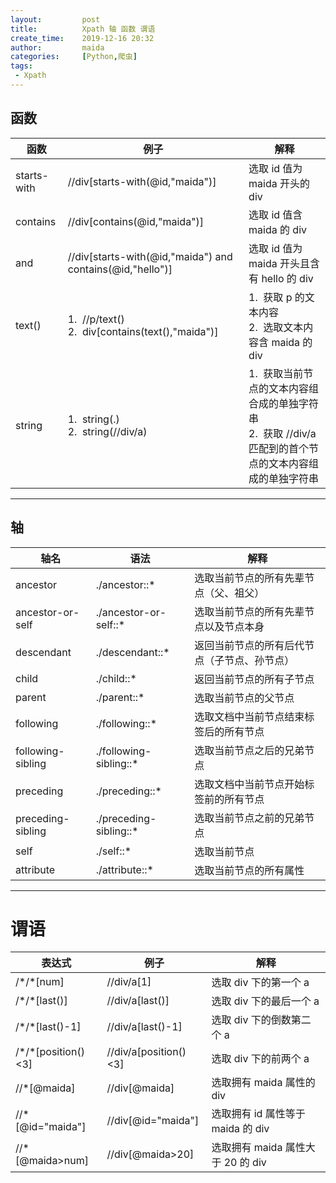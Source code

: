 ```yaml
---
layout:         post
title:          Xpath 轴 函数 谓语
create_time:    2019-12-16 20:32
author:         maida
categories:     [Python,爬虫]
tags:
 - Xpath
---
```


## 函数

<table class="table table-bordered table-striped">
    <thead>
        <th align="center">函数</th>
        <th align="center">例子</th>
        <th align="center">解释</th>
    </thead>
    <tbody>
        <tr>
            <td>starts-with</td>
            <td>//div[starts-with(@id,"maida")]</td>
            <td>选取 id 值为 maida 开头的 div</td>
        </tr>
        <tr>
            <td>contains</td>
            <td>//div[contains(@id,"maida")]</td>
            <td>选取 id 值含 maida 的 div</td>
        </tr>
        <tr>
            <td>and</td>
            <td>//div[starts-with(@id,"maida") and contains(@id,"hello")]</td>
            <td>选取 id 值为 maida 开头且含有 hello 的 div</td>
        </tr>
        <tr>
            <td>text()</td>
            <td>1.&nbsp;&nbsp;//p/text()<br>2.&nbsp;&nbsp;div[contains(text(),"maida")]</td>
            <td>1.&nbsp;&nbsp;获取 p 的文本内容<br>2.&nbsp;&nbsp;选取文本内容含 maida 的 div</td>
        </tr>
        <tr>
            <td>string</td>
            <td>1.&nbsp;&nbsp;string(.)<br>2.&nbsp;&nbsp;string(//div/a)</td>
            <td>1.&nbsp;&nbsp;获取当前节点的文本内容组合成的单独字符串<br>2.&nbsp;&nbsp;获取 //div/a 匹配到的首个节点的文本内容组成的单独字符串</td>
        </tr>
    </tbody>
</table>

---

## 轴

<table class="table table-bordered table-striped">
    <thead>
        <th>轴名</th>
        <th>语法</th>
        <th>解释</th>
    </thead>
    <tbody>
        <tr>
            <td>ancestor</td>
            <td>./ancestor::*</td>
            <td>选取当前节点的所有先辈节点（父、祖父）</td>
        </tr>
        <tr>
            <td>ancestor-or-self</td>
            <td>./ancestor-or-self::*</td>
            <td>选取当前节点的所有先辈节点以及节点本身</td>
        </tr>
        <tr>
            <td>descendant</td>
            <td>./descendant::*</td>
            <td>返回当前节点的所有后代节点（子节点、孙节点）</td>
        </tr>
        <tr>
            <td>child</td>
            <td>./child::*</td>
            <td>返回当前节点的所有子节点</td>
        </tr>
        <tr>
            <td>parent</td>
            <td>./parent::*</td>
            <td>选取当前节点的父节点</td>
        </tr>
        <tr>
            <td>following</td>
            <td>./following::*</td>
            <td>选取文档中当前节点结束标签后的所有节点</td>
        </tr>
        <tr>
            <td>following-sibling</td>
            <td>./following-sibling::*</td>
            <td>选取当前节点之后的兄弟节点</td>
        </tr>
        <tr>
            <td>preceding</td>
            <td>./preceding::*</td>
            <td>选取文档中当前节点开始标签前的所有节点</td>
        </tr>
        <tr>
            <td>preceding-sibling</td>
            <td>./preceding-sibling::*</td>
            <td>选取当前节点之前的兄弟节点</td>
        </tr>
        <tr>
            <td>self</td>
            <td>./self::*</td>
            <td>选取当前节点</td>
        </tr>
        <tr>
            <td>attribute</td>
            <td>./attribute::*</td>
            <td>选取当前节点的所有属性</td>
        </tr>
    </tbody>
</table>

---
# 谓语

<table class="table table-bordered table-striped">
    <thead>
        <th align="center">表达式</th>
        <th align="center">例子</th>
        <th align="center">解释</th>
    </thead>
    <tbody>
        <tr>
            <td>/*/*[num]</td>
            <td>//div/a[1]</td>
            <td>选取 div 下的第一个 a</td>
        </tr>
        <tr>
            <td>/*/*[last()]</td>
            <td>//div/a[last()]</td>
            <td>选取 div 下的最后一个 a</td>
        </tr>
        <tr>
            <td>/*/*[last()-1]</td>
            <td>//div/a[last()-1]</td>
            <td>选取 div 下的倒数第二个 a</td>
        </tr>
        <tr>
            <td>/*/*[position()<3]</td>
            <td>//div/a[position()<3]</td>
            <td>选取 div 下的前两个 a</td>
        </tr>
        <tr>
            <td>//*[@maida]</td>
            <td>//div[@maida]</td>
            <td>选取拥有 maida 属性的 div</td>
        </tr>
        <tr>
            <td>//*[@id="maida"]</td>
            <td>//div[@id="maida"]</td>
            <td>选取拥有 id 属性等于 maida 的 div</td>
        </tr>
        <tr>
            <td>//*[@maida>num]</td>
            <td>//div[@maida>20]</td>
            <td>选取拥有 maida 属性大于 20 的 div</td>
        </tr>
    </tbody>
</table>